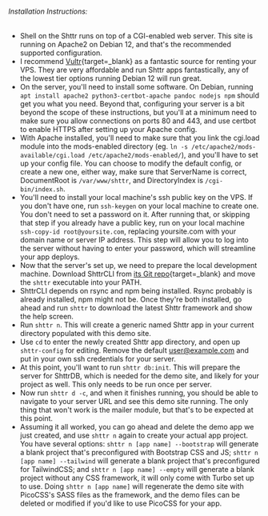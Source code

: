###### Installation Instructions:

- Shell on the Shttr runs on top of a CGI-enabled web server. This site is running on Apache2 on Debian 12, and that's the recommended supported configuration.
- I recommend [Vultr](https://vultr.com){target=_blank} as a fantastic source for renting your VPS. They are very affordable and run Shttr apps fantastically, any of the lowest tier options running Debian 12 will run great.
- On the server, you'll need to install some software. On Debian, running `apt install apache2 python3-certbot-apache pandoc nodejs npm` should get you what you need. Beyond that, configuring your server is a bit beyond the scope of these instructions, but you'll at a minimum need to make sure you allow connections on ports 80 and 443, and use certbot to enable HTTPS after setting up your Apache config.
- With Apache installed, you'll need to make sure that you link the cgi.load module into the mods-enabled directory (eg. `ln -s /etc/apache2/mods-available/cgi.load /etc/apache2/mods-enabled/`), and you'll have to set up your config file. You can choose to modify the default config, or create a new one, either way, make sure that ServerName is correct, DocumentRoot is `/var/www/shttr`, and DirectoryIndex is `/cgi-bin/index.sh`.
- You'll need to install your local machine's ssh public key on the VPS. If you don't have one, run `ssh-keygen` on your local machine to create one. You don't need to set a password on it. After running that, or skipping that step if you already have a public key, run on your local machine `ssh-copy-id root@yoursite.com`, replacing yoursite.com with your domain name or server IP address. This step will allow you to log into the server without having to enter your password, which will streamline your app deploys.
- Now that the server's set up, we need to prepare the local development machine. Download ShttrCLI from [its Git repo](https://git.calebstein.net/calebstein1/shttr){target=_blank} and move the `shttr` executable into your PATH.
- ShttrCLI depends on rsync and npm being installed. Rsync probably is already installed, npm might not be. Once they're both installed, go ahead and run `shttr` to download the latest Shttr framework and show the help screen.
- Run `shttr n`. This will create a generic named Shttr app in your current directory populated with this demo site.
- Use `cd` to enter the newly created Shttr app directory, and open up `shttr-config` for editing. Remove the default user@example.com and put in your own ssh credentials for your server.
- At this point, you'll want to run `shttr db:init`. This will prepare the server for ShttrDB, which is needed for the demo site, and likely for your project as well. This only needs to be run once per server.
- Now run `shttr d -c`, and when it finishes running, you should be able to navigate to your server URL and see this demo site running. The only thing that won't work is the mailer module, but that's to be expected at this point.
- Assuming it all worked, you can go ahead and delete the demo app we just created, and use `shttr n` again to create your actual app project. You have several options: `shttr n [app name] --bootstrap` will generate a blank project that's preconfigured with Bootstrap CSS and JS; `shttr n [app name] --tailwind` will generate a blank project that's preconfigured for TailwindCSS; and `shttr n [app name] --empty` will generate a blank project without any CSS framework, it will only come with Turbo set up to use. Doing `shttr n [app name]` will regenerate the demo site with PicoCSS's SASS files as the framework, and the demo files can be deleted or modified if you'd like to use PicoCSS for your app.
